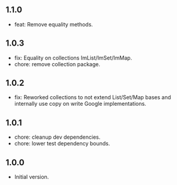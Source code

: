 ## 1.1.0
- feat: Remove equality methods.

## 1.0.3
- fix: Equality on collections ImList/ImSet/ImMap.
- chore: remove collection package.

## 1.0.2
- fix: Reworked collections to not extend List/Set/Map bases and internally use copy on write Google implementations.

## 1.0.1
- chore: cleanup dev dependencies.
- chore: lower test dependency bounds.

## 1.0.0

- Initial version.